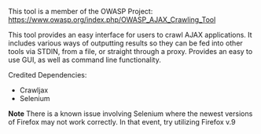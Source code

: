 This tool is a member of the OWASP Project: https://www.owasp.org/index.php/OWASP_AJAX_Crawling_Tool

This tool provides an easy interface for users to crawl AJAX applications. It includes various ways of outputting results so they can be fed into other tools via STDIN, from a file, or straight through a proxy. Provides an easy to use GUI, as well as command line functionality.

Credited Dependencies:
  * Crawljax
  * Selenium

**Note**
There is a known issue involving Selenium where the newest versions of Firefox may not work correctly. In that event, try utilizing Firefox v.9